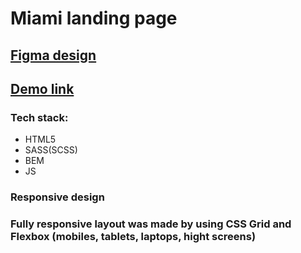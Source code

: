 # Miami landing page
## [Figma design](https://www.figma.com/file/nHz8bflIwJaWP3P99vKTH5/miami_home_new?node-id=16033%3A3)
## [Demo link](https://sasha-krasnoshchokov.github.io/layout_miami/)

### Tech stack:
 - HTML5
 - SASS(SCSS)
 - BEM
 - JS
### Responsive design
### Fully responsive layout was made by using CSS Grid and Flexbox (mobiles, tablets, laptops, hight screens)
